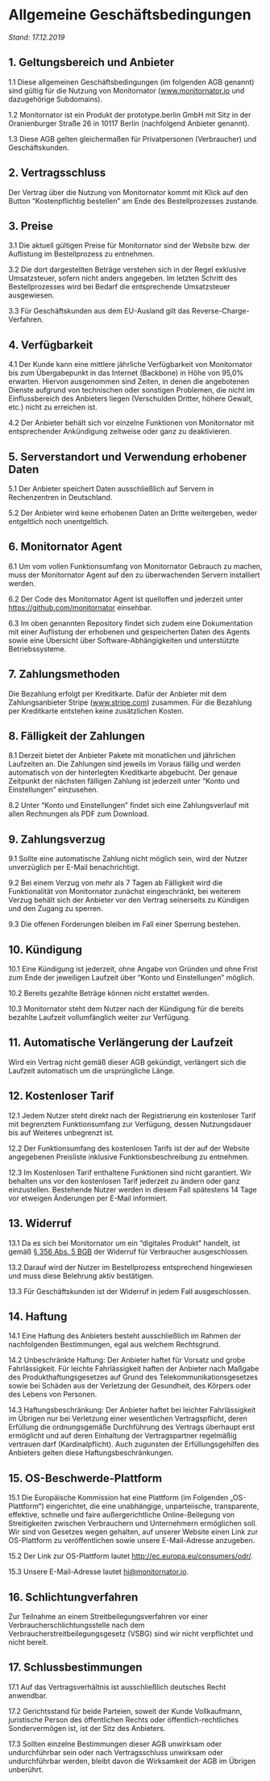 # Allgemeine Geschäftsbedingungen

*Stand: 17.12.2019*

## 1. Geltungsbereich und Anbieter

1.1 Diese allgemeinen Geschäftsbedingungen (im folgenden AGB genannt) sind gültig für die Nutzung von Monitornator (www.monitornator.io und dazugehörige Subdomains).

1.2 Monitornator ist ein Produkt der prototype.berlin GmbH mit Sitz in der Oranienburger Straße 26 in 10117 Berlin (nachfolgend Anbieter genannt).

1.3 Diese AGB gelten gleichermaßen für Privatpersonen (Verbraucher) und Geschäftskunden.

## 2. Vertragsschluss

Der Vertrag über die Nutzung von Monitornator kommt mit Klick auf den Button “Kostenpflichtig bestellen” am Ende des Bestellprozesses zustande.

## 3. Preise

3.1 Die aktuell gültigen Preise für Monitornator sind der Website bzw. der Auflistung im Bestellprozess zu entnehmen.

3.2 Die dort dargestellten Beträge verstehen sich in der Regel exklusive Umsatzsteuer, sofern nicht anders angegeben. Im letzten Schritt des Bestellprozesses wird bei Bedarf die entsprechende Umsatzsteuer ausgewiesen.

3.3 Für Geschäftskunden aus dem EU-Ausland gilt das Reverse-Charge-Verfahren.

## 4. Verfügbarkeit

4.1 Der Kunde kann eine mittlere jährliche Verfügbarkeit von Monitornator bis zum Übergabepunkt in das Internet (Backbone) in Höhe von 95,0% erwarten. Hiervon ausgenommen sind Zeiten, in denen die angebotenen Dienste aufgrund von technischen oder sonstigen Problemen, die nicht im Einflussbereich des Anbieters liegen (Verschulden Dritter, höhere Gewalt, etc.) nicht zu erreichen ist.

4.2 Der Anbieter behält sich vor einzelne Funktionen von Monitornator mit entsprechender Ankündigung zeitweise oder ganz zu deaktivieren.

## 5. Serverstandort und Verwendung erhobener Daten

5.1 Der Anbieter speichert Daten ausschließlich auf Servern in Rechenzentren in Deutschland.

5.2 Der Anbieter wird keine erhobenen Daten an Dritte weitergeben, weder entgeltlich noch unentgeltlich.

## 6. Monitornator Agent

6.1 Um vom vollen Funktionsumfang von Monitornator Gebrauch zu machen, muss der Monitornator Agent auf den zu überwachenden Servern installiert werden.

6.2 Der Code des Monitornator Agent ist quelloffen und jederzeit unter <a href="https://github.com/monitornator" target="_blank">https://github.com/monitornator</a> einsehbar.

6.3 Im oben genannten Repository findet sich zudem eine Dokumentation mit einer Auflistung der erhobenen und gespeicherten Daten des Agents sowie eine Übersicht über Software-Abhängigkeiten und unterstützte Betriebssysteme.

## 7. Zahlungsmethoden

Die Bezahlung erfolgt per Kreditkarte. Dafür der Anbieter mit dem Zahlungsanbieter Stripe (<a href="http://www.stripe.com" target="_blank">www.stripe.com</a>) zusammen. Für die Bezahlung per Kreditkarte entstehen keine zusätzlichen Kosten.

## 8. Fälligkeit der Zahlungen

8.1 Derzeit bietet der Anbieter Pakete mit monatlichen und jährlichen Laufzeiten an. Die Zahlungen sind jeweils im Voraus fällig und werden automatisch von der hinterlegten Kreditkarte abgebucht. Der genaue Zeitpunkt der nächsten fälligen Zahlung ist jederzeit unter “Konto und Einstellungen” einzusehen.

8.2 Unter “Konto und Einstellungen” findet sich eine Zahlungsverlauf mit allen Rechnungen als PDF zum Download.

## 9. Zahlungsverzug

9.1 Sollte eine automatische Zahlung nicht möglich sein, wird der Nutzer unverzüglich per E-Mail benachrichtigt.

9.2 Bei einem Verzug von mehr als 7 Tagen ab Fälligkeit wird die Funktionalität von Monitornator zunächst eingeschränkt, bei weiterem Verzug behält sich der Anbieter vor den Vertrag seinerseits zu Kündigen und den Zugang zu sperren.

9.3 Die offenen Forderungen bleiben im Fall einer Sperrung bestehen.

## 10. Kündigung

10.1 Eine Kündigung ist jederzeit, ohne Angabe von Gründen und ohne Frist zum Ende der jeweiligen Laufzeit über “Konto und Einstellungen” möglich.

10.2 Bereits gezahlte Beträge können nicht erstattet werden.

10.3 Monitornator steht dem Nutzer nach der Kündigung für die bereits bezahlte Laufzeit vollumfänglich weiter zur Verfügung.

## 11. Automatische Verlängerung der Laufzeit

Wird ein Vertrag nicht gemäß dieser AGB gekündigt, verlängert sich die Laufzeit automatisch um die ursprüngliche Länge.

## 12. Kostenloser Tarif

12.1 Jedem Nutzer steht direkt nach der Registrierung ein kostenloser Tarif mit begrenztem Funktionsumfang zur Verfügung, dessen Nutzungsdauer bis auf Weiteres unbegrenzt ist.

12.2 Der Funktionsumfang des kostenlosen Tarifs ist der auf der Website angegebenen Preisliste inklusive Funktionsbeschreibung zu entnehmen.

12.3 Im Kostenlosen Tarif enthaltene Funktionen sind nicht garantiert. Wir behalten uns vor den kostenlosen Tarif jederzeit zu ändern oder ganz einzustellen. Bestehende Nutzer werden in diesem Fall spätestens 14 Tage vor etweigen Änderungen per E-Mail informiert.

## 13. Widerruf

13.1 Da es sich bei Monitornator um ein “digitales Produkt” handelt, ist gemäß <a href="https://www.gesetze-im-internet.de/bgb/__356.html" target="_blank">§ 356 Abs. 5 BGB</a> der Widerruf für Verbraucher ausgeschlossen.

13.2 Darauf wird der Nutzer im Bestellprozess entsprechend hingewiesen und muss diese Belehrung aktiv bestätigen.

13.3 Für Geschäftskunden ist der Widerruf in jedem Fall ausgeschlossen.

## 14. Haftung

14.1 Eine Haftung des Anbieters besteht ausschließlich im Rahmen der nachfolgenden Bestimmungen, egal aus welchem Rechtsgrund.

14.2 Unbeschränkte Haftung: Der Anbieter haftet für Vorsatz und grobe Fahrlässigkeit. Für leichte Fahrlässigkeit haften der Anbieter nach Maßgabe des Produkthaftungsgesetzes auf Grund des Telekommunikationsgesetzes sowie bei Schäden aus der Verletzung der Gesundheit, des Körpers oder des Lebens von Personen.

14.3 Haftungsbeschränkung: Der Anbieter haftet bei leichter Fahrlässigkeit im Übrigen nur bei Verletzung einer wesentlichen Vertragspflicht, deren Erfüllung die ordnungsgemäße Durchführung des Vertrags überhaupt erst ermöglicht und auf deren Einhaltung der Vertragspartner regelmäßig vertrauen darf (Kardinalpflicht). Auch zugunsten der Erfüllungsgehilfen des Anbieters gelten diese Haftungsbeschränkungen.

## 15. OS-Beschwerde-Plattform

15.1 Die Europäische Kommission hat eine Plattform (im Fol­genden „OS-Plattform“) eingerichtet, die eine unabhängige, unparteiische, transparente, effektive, schnelle und faire außerge­richtliche Online-Beilegung von Streitigkeiten zwischen Verbrau­chern und Unternehmern ermöglichen soll. Wir sind von Gesetzes wegen gehalten, auf unserer Website einen Link zur OS-Plattform zu veröffentlichen sowie unsere E-Mail-Adresse anzugeben.

15.2 Der Link zur OS-Plattform lautet <a href="http://ec.europa.eu/consumers/odr/" target="_blank">http://ec.europa.eu/consumers/odr/</a>.

15.3 Unsere E-Mail-Adresse lautet hi@monitornator.io.

## 16. Schlichtungverfahren

Zur Teilnahme an einem Streitbeilegungsverfahren vor einer Verbraucherschlichtungsstelle nach dem Verbraucherstreitbeilegungsgesetz (VSBG) sind wir nicht verpflichtet und nicht bereit.

## 17. Schlussbestimmungen

17.1 Auf das Vertragsverhältnis ist ausschließlich deutsches Recht anwendbar.

17.2 Gerichtsstand für beide Parteien, soweit der Kunde Vollkaufmann, juristische Person des öffentlichen Rechts oder öffentlich-rechtliches Sondervermögen ist, ist der Sitz des Anbieters.

17.3 Sollten einzelne Bestimmungen dieser AGB unwirksam oder undurchführbar sein oder nach Vertragsschluss unwirksam oder undurchführbar werden, bleibt davon die Wirksamkeit der AGB im Übrigen unberührt.
